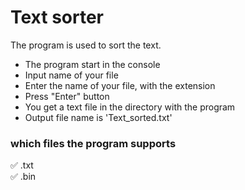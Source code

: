 # Text sorter   
The program is used to sort the text.

- The program start in the console    
- Input name of your file     
- Enter the name of your file, with the extension    
- Press "Enter" button    
- You get a text file in the directory with the program
- Output file name is 'Text_sorted.txt'


### which files the program supports
✅ .txt    
✅ .bin

